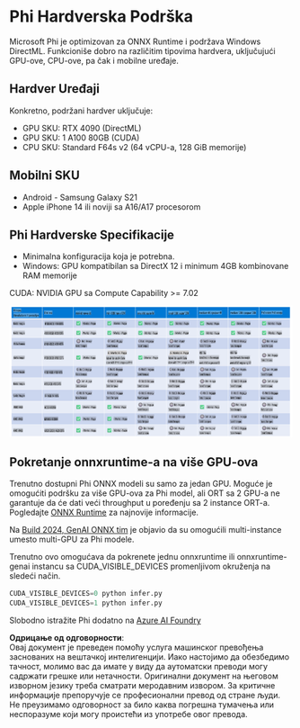 # Phi Hardverska Podrška

Microsoft Phi je optimizovan za ONNX Runtime i podržava Windows DirectML. Funkcioniše dobro na različitim tipovima hardvera, uključujući GPU-ove, CPU-ove, pa čak i mobilne uređaje.

## Hardver Uređaji  
Konkretno, podržani hardver uključuje:

- GPU SKU: RTX 4090 (DirectML)  
- GPU SKU: 1 A100 80GB (CUDA)  
- CPU SKU: Standard F64s v2 (64 vCPU-a, 128 GiB memorije)  

## Mobilni SKU

- Android - Samsung Galaxy S21  
- Apple iPhone 14 ili noviji sa A16/A17 procesorom  

## Phi Hardverske Specifikacije

- Minimalna konfiguracija koja je potrebna.  
- Windows: GPU kompatibilan sa DirectX 12 i minimum 4GB kombinovane RAM memorije  

CUDA: NVIDIA GPU sa Compute Capability >= 7.02  

![HardwareSupport](../../../../../translated_images/01.phihardware.925db5699da7752cf486314e6db087580583cfbcd548970f8a257e31a8aa862c.sr.png)

## Pokretanje onnxruntime-a na više GPU-ova  

Trenutno dostupni Phi ONNX modeli su samo za jedan GPU. Moguće je omogućiti podršku za više GPU-ova za Phi model, ali ORT sa 2 GPU-a ne garantuje da će dati veći throughput u poređenju sa 2 instance ORT-a. Pogledajte [ONNX Runtime](https://onnxruntime.ai/) za najnovije informacije.

Na [Build 2024, GenAI ONNX tim](https://youtu.be/WLW4SE8M9i8?si=EtG04UwDvcjunyfC) je objavio da su omogućili multi-instance umesto multi-GPU za Phi modele.

Trenutno ovo omogućava da pokrenete jednu onnxruntime ili onnxruntime-genai instancu sa CUDA_VISIBLE_DEVICES promenljivom okruženja na sledeći način.

```Python
CUDA_VISIBLE_DEVICES=0 python infer.py
CUDA_VISIBLE_DEVICES=1 python infer.py
```

Slobodno istražite Phi dodatno na [Azure AI Foundry](https://ai.azure.com)

**Одрицање од одговорности**:  
Овај документ је преведен помоћу услуга машинског превођења заснованих на вештачкој интелигенцији. Иако настојимо да обезбедимо тачност, молимо вас да имате у виду да аутоматски преводи могу садржати грешке или нетачности. Оригинални документ на његовом изворном језику треба сматрати меродавним извором. За критичне информације препоручује се професионални превод од стране људи. Не преузимамо одговорност за било каква погрешна тумачења или неспоразуме који могу проистећи из употребе овог превода.